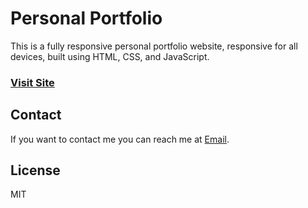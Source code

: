 # Personal Portfolio































































































































































































































































































































































































































































































































































































































































































































































































































































































































































































































































This is a fully responsive personal portfolio website, responsive for all devices, built using HTML, CSS, and JavaScript.































































































































































































































































































































































































































































































































































































































































































































































































































































































































































































































































### [Visit Site](https://arihantjain-aj.github.io/Portfolio/)































































































































































































































































































































































































































































































































































































































































































































































































































































































































































































































































## Contact































































































































































































































































































































































































































































































































































































































































































































































































































































































































































































































































If you want to contact me you can reach me at [Email](mailto:arihantjain7340@gmail.com).































































































































































































































































































































































































































































































































































































































































































































































































































































































































































































































































## License































































































































































































































































































































































































































































































































































































































































































































































































































































































































































































































































MIT

